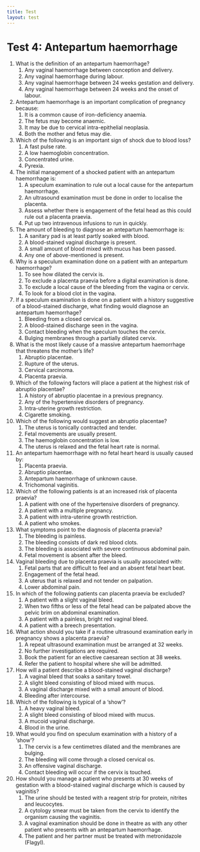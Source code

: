 ```yaml
---
title: Test
layout: test
---
```


# Test 4: Antepartum haemorrhage

1.	What is the definition of an antepartum haemorrhage?
	1.	Any vaginal haemorrhage between conception and delivery.
	1.	Any vaginal haemorrhage during labour.
	1.	Any vaginal haemorrhage between 24 weeks gestation and delivery.
	1.	Any vaginal haemorrhage between 24 weeks and the onset of labour.
2.	Antepartum haemorrhage is an important complication of pregnancy because:
	1.	It is a common cause of iron-deficiency anaemia.
	1.	The fetus may become anaemic.
	1.	It may be due to cervical intra-epithelial neoplasia.
	1.	Both the mother and fetus may die.
3.	Which of the following is an important sign of shock due to blood loss?
	1.	A fast pulse rate.
	1.	A low haemoglobin concentration.
	1.	Concentrated urine.
	1.	Pyrexia.
4.	The initial management of a shocked patient with an antepartum haemorrhage is:
	1.	A speculum examination to rule out a local cause for the antepartum haemorrhage.
	1.	An ultrasound examination must be done in order to localise the placenta.
	1.	Assess whether there is engagement of the fetal head as this could rule out a placenta praevia.
	1.	Put up two intravenous infusions to run in quickly.
5.	The amount of bleeding to diagnose an antepartum haemorrhage is:
	1.	A sanitary pad is at least partly soaked with blood.
	1.	A blood-stained vaginal discharge is present.
	1.	A small amount of blood mixed with mucus has been passed.
	1.	Any one of above-mentioned is present.
6.	Why is a speculum examination done on a patient with an antepartum haemorrhage?
	1.	To see how dilated the cervix is.
	1.	To exclude a placenta praevia before a digital examination is done.
	1.	To exclude a local cause of the bleeding from the vagina or cervix.
	1.	To look for a blood clot in the vagina.
7.	If a speculum examination is done on a patient with a history suggestive of a blood-stained discharge, what finding would diagnose an antepartum haemorrhage?
	1.	Bleeding from a closed cervical os.
	1.	A blood-stained discharge seen in the vagina.
	1.	Contact bleeding when the speculum touches the cervix.
	1.	Bulging membranes through a partially dilated cervix.
8.	What is the most likely cause of a massive antepartum haemorrhage that threatens the mother’s life?
	1.	Abruptio placentae.
	1.	Rupture of the uterus.
	1.	Cervical carcinoma.
	1.	Placenta praevia.
9.	Which of the following factors will place a patient at the highest risk of abruptio placentae?
	1.	A history of abruptio placentae in a previous pregnancy.
	1.	Any of the hypertensive disorders of pregnancy.
	1.	Intra-uterine growth restriction.
	1.	Cigarette smoking.
10.	Which of the following would suggest an abruptio placentae?
	1.	The uterus is tonically contracted and tender.
	1.	Fetal movements are usually present.
	1.	The haemoglobin concentration is low.
	1.	The uterus is relaxed and the fetal heart rate is normal.
11.	An antepartum haemorrhage with no fetal heart heard is usually caused by:
	1.	Placenta praevia.
	1.	Abruptio placentae.
	1.	Antepartum haemorrhage of unknown cause.
	1.	Trichomonal vaginitis.
12.	Which of the following patients is at an increased risk of placenta praevia?
	1.	A patient with one of the hypertensive disorders of pregnancy.
	1.	A patient with a multiple pregnancy.
	1.	A patient with intra-uterine growth restriction.
	1.	A patient who smokes.
13.	What symptoms point to the diagnosis of placenta praevia?
	1.	The bleeding is painless.
	1.	The bleeding consists of dark red blood clots.
	1.	The bleeding is associated with severe continuous abdominal pain.
	1.	Fetal movement is absent after the bleed.
14.	Vaginal bleeding due to placenta praevia is usually associated with:
	1.	Fetal parts that are difficult to feel and an absent fetal heart beat.
	1.	Engagement of the fetal head.
	1.	A uterus that is relaxed and not tender on palpation.
	1.	Lower abdominal pain.
15.	In which of the following patients can placenta praevia be excluded?
	1.	A patient with a slight vaginal bleed.
	1.	When two fifths or less of the fetal head can be palpated above the pelvic brim on abdominal examination.
	1.	A patient with a painless, bright red vaginal bleed.
	1.	A patient with a breech presentation.
16.	What action should you take if a routine ultrasound examination early in pregnancy shows a placenta praevia?
	1.	A repeat ultrasound examination must be arranged at 32 weeks.
	1.	No further investigations are required.
	1.	Book the patient for an elective caesarean section at 38 weeks.
	1.	Refer the patient to hospital where she will be admitted.
17.	How will a patient describe a blood-stained vaginal discharge?
	1.	A vaginal bleed that soaks a sanitary towel.
	1.	A slight bleed consisting of blood mixed with mucus.
	1.	A vaginal discharge mixed with a small amount of blood.
	1.	Bleeding after intercourse.
18.	Which of the following is typical of a ‘show’?
	1.	A heavy vaginal bleed.
	1.	A slight bleed consisting of blood mixed with mucus.
	1.	A mucoid vaginal discharge.
	1.	Blood in the urine.
19.	What would you find on speculum examination with a history of a ‘show’?
	1.	The cervix is a few centimetres dilated and the membranes are bulging.
	1.	The bleeding will come through a closed cervical os.
	1.	An offensive vaginal discharge.
	1.	Contact bleeding will occur if the cervix is touched.
20.	How should you manage a patient who presents at 30 weeks of gestation with a blood-stained vaginal discharge which is caused by vaginitis?
	1.	The urine should be tested with a reagent strip for protein, nitrites and leucocytes.
	1.	A cytology smear must be taken from the cervix to identify the organism causing the vaginitis.
	1.	A vaginal examination should be done in theatre as with any other patient who presents with an antepartum haemorrhage.
	1.	The patient and her partner must be treated with metronidazole (Flagyl).